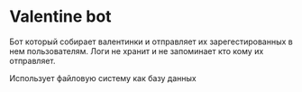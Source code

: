 # Valentine bot

Бот который собирает валентинки и отправляет их зарегестированных в нем пользователям.
Логи не хранит и не запоминает кто кому их отправляет.

Использует файловую систему как базу данных
